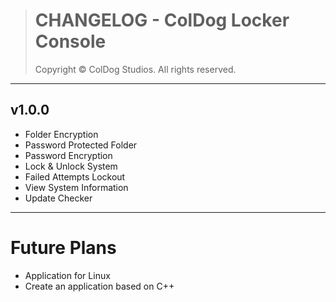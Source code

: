 > # CHANGELOG - ColDog Locker Console
>
> Copyright © ColDog Studios. All rights reserved.

---

## v1.0.0

 - Folder Encryption
 - Password Protected Folder
 - Password Encryption
 - Lock & Unlock System
 - Failed Attempts Lockout
 - View System Information
 - Update Checker

---

# Future Plans

 - Application for Linux
 - Create an application based on C++
